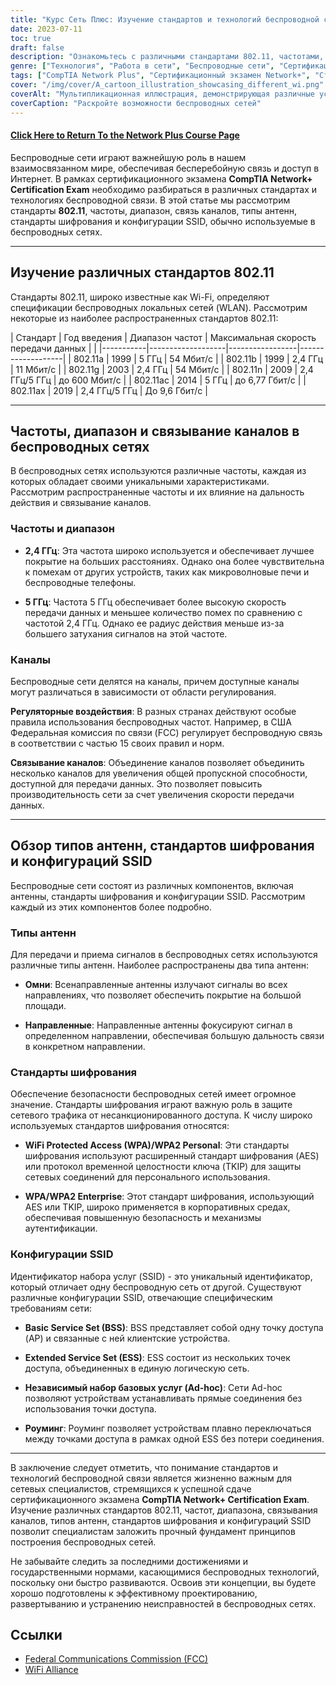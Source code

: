 ```yaml
---
title: "Курс Сеть Плюс: Изучение стандартов и технологий беспроводной связи"
date: 2023-07-11
toc: true
draft: false
description: "Ознакомьтесь с различными стандартами 802.11, частотами, диапазоном и шифрованием в беспроводных сетях, чтобы подготовиться к сертификационному экзамену CompTIA Network+."
genre: ["Технология", "Работа в сети", "Беспроводные сети", "Сертификационный экзамен", "CompTIA Network+", "Обучение в области информационных технологий", "ИТ-сертификация", "Стандарты беспроводной связи", "Беспроводные технологии", "Информационные технологии"]
tags: ["CompTIA Network Plus", "Сертификационный экзамен Network+", "Стандарты беспроводной связи", "Беспроводные технологии", "802.11a", "802.11b", "802.11g", "802.11n", "802.11ac", "802.11ax", "Wi-Fi 4", "Wi-Fi 5", "Wi-Fi 6", "Частоты", "Диапазон", "Связывание каналов", "Типы антенн", "Стандарты шифрования", "Конфигурации SSID", "Беспроводные сети", "Экзамен по беспроводным сетям", "Обучение работе с беспроводными сетями", "Сертификация по беспроводным сетям", "Технология беспроводных сетей", "Безопасность беспроводных сетей", "Производительность беспроводной сети", "Протоколы беспроводных сетей", "Конфигурация беспроводной сети", "Поиск и устранение неисправностей беспроводных сетей", "Лучшие практики создания беспроводных сетей"]
cover: "/img/cover/A_cartoon_illustration_showcasing_different_wi.png"
coverAlt: "Мультипликационная иллюстрация, демонстрирующая различные устройства и сигналы беспроводных сетей."
coverCaption: "Раскройте возможности беспроводных сетей"
---
```


#### [Click Here to Return To the Network Plus Course Page](/network-plus-start)

Беспроводные сети играют важнейшую роль в нашем взаимосвязанном мире, обеспечивая бесперебойную связь и доступ в Интернет. В рамках сертификационного экзамена **CompTIA Network+ Certification Exam** необходимо разбираться в различных стандартах и технологиях беспроводной связи. В этой статье мы рассмотрим стандарты **802.11**, частоты, диапазон, связь каналов, типы антенн, стандарты шифрования и конфигурации SSID, обычно используемые в беспроводных сетях.

______

## Изучение различных стандартов 802.11

Стандарты 802.11, широко известные как Wi-Fi, определяют спецификации беспроводных локальных сетей (WLAN).
Рассмотрим некоторые из наиболее распространенных стандартов 802.11:

| Стандарт | Год введения | Диапазон частот | Максимальная скорость передачи данных | |
|-----------|-------------------|-----------------|-------------------|
| 802.11a | 1999 | 5 ГГц | 54 Мбит/с |
| 802.11b | 1999 | 2,4 ГГц | 11 Мбит/с |
| 802.11g | 2003 | 2,4 ГГц | 54 Мбит/с |
| 802.11n | 2009 | 2,4 ГГц/5 ГГц | до 600 Мбит/с |
| 802.11ac | 2014 | 5 ГГц | до 6,77 Гбит/с |
| 802.11ax | 2019 | 2,4 ГГц/5 ГГц | До 9,6 Гбит/с |

______

## Частоты, диапазон и связывание каналов в беспроводных сетях

В беспроводных сетях используются различные частоты, каждая из которых обладает своими уникальными характеристиками. Рассмотрим распространенные частоты и их влияние на дальность действия и связывание каналов.

### Частоты и диапазон

- **2,4 ГГц**: Эта частота широко используется и обеспечивает лучшее покрытие на больших расстояниях. Однако она более чувствительна к помехам от других устройств, таких как микроволновые печи и беспроводные телефоны.

- **5 ГГц**: Частота 5 ГГц обеспечивает более высокую скорость передачи данных и меньшее количество помех по сравнению с частотой 2,4 ГГц. Однако ее радиус действия меньше из-за большего затухания сигналов на этой частоте.

### Каналы

Беспроводные сети делятся на каналы, причем доступные каналы могут различаться в зависимости от области регулирования.

**Регуляторные воздействия**: В разных странах действуют особые правила использования беспроводных частот. Например, в США Федеральная комиссия по связи (FCC) регулирует беспроводную связь в соответствии с частью 15 своих правил и норм.

**Связывание каналов**: Объединение каналов позволяет объединить несколько каналов для увеличения общей пропускной способности, доступной для передачи данных. Это позволяет повысить производительность сети за счет увеличения скорости передачи данных.

______

## Обзор типов антенн, стандартов шифрования и конфигураций SSID

Беспроводные сети состоят из различных компонентов, включая антенны, стандарты шифрования и конфигурации SSID. Рассмотрим каждый из этих компонентов более подробно.

### Типы антенн

Для передачи и приема сигналов в беспроводных сетях используются различные типы антенн. Наиболее распространены два типа антенн:

- **Омни**: Всенаправленные антенны излучают сигналы во всех направлениях, что позволяет обеспечить покрытие на большой площади.

- **Направленные**: Направленные антенны фокусируют сигнал в определенном направлении, обеспечивая большую дальность связи в конкретном направлении.

### Стандарты шифрования

Обеспечение безопасности беспроводных сетей имеет огромное значение. Стандарты шифрования играют важную роль в защите сетевого трафика от несанкционированного доступа. К числу широко используемых стандартов шифрования относятся:

- **WiFi Protected Access (WPA)/WPA2 Personal**: Эти стандарты шифрования используют расширенный стандарт шифрования (AES) или протокол временной целостности ключа (TKIP) для защиты сетевых соединений для персонального использования.

- **WPA/WPA2 Enterprise**: Этот стандарт шифрования, использующий AES или TKIP, широко применяется в корпоративных средах, обеспечивая повышенную безопасность и механизмы аутентификации.

### Конфигурации SSID

Идентификатор набора услуг (SSID) - это уникальный идентификатор, который отличает одну беспроводную сеть от другой. Существуют различные конфигурации SSID, отвечающие специфическим требованиям сети:

- **Basic Service Set (BSS)**: BSS представляет собой одну точку доступа (AP) и связанные с ней клиентские устройства.

- **Extended Service Set (ESS)**: ESS состоит из нескольких точек доступа, объединенных в единую логическую сеть.

- **Независимый набор базовых услуг (Ad-hoc)**: Сети Ad-hoc позволяют устройствам устанавливать прямые соединения без использования точки доступа.

- **Роуминг**: Роуминг позволяет устройствам плавно переключаться между точками доступа в рамках одной ESS без потери соединения.

______

В заключение следует отметить, что понимание стандартов и технологий беспроводной связи является жизненно важным для сетевых специалистов, стремящихся к успешной сдаче сертификационного экзамена **CompTIA Network+ Certification Exam**. Изучение различных стандартов 802.11, частот, диапазона, связывания каналов, типов антенн, стандартов шифрования и конфигураций SSID позволит специалистам заложить прочный фундамент принципов построения беспроводных сетей.

Не забывайте следить за последними достижениями и государственными нормами, касающимися беспроводных технологий, поскольку они быстро развиваются. Освоив эти концепции, вы будете хорошо подготовлены к эффективному проектированию, развертыванию и устранению неисправностей в беспроводных сетях.

## Ссылки

- [Federal Communications Commission (FCC)](https://www.fcc.gov/)
- [WiFi Alliance](https://www.wi-fi.org/)
